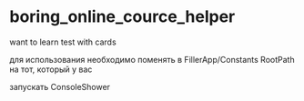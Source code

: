 # boring_online_cource_helper
want to learn test with cards


для использования необходимо поменять в FillerApp/Constants   RootPath  на тот, который у вас

запускать ConsoleShower

